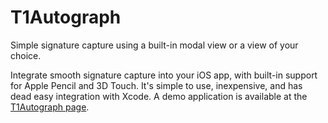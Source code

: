 # T1Autograph

Simple signature capture using a built-in modal view or a view of your choice.

Integrate smooth signature capture into your iOS app, with built-in support for Apple Pencil and 3D Touch. It's simple to use, inexpensive, and has dead easy integration with Xcode. A demo application is available at the [T1Autograph page](https://tenonedesign.com/t1autograph).
